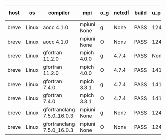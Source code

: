 

| host     | os       | compiler                              | mpi                      | o_g        | netcdf        | build       | u_pass          | u_fail          | s_pass            | s_fail            | e_pass             | e_fail             | nuopc_pass       | nuopc_fail       | artifacts link          |
|----------|----------|---------------------------------------|--------------------------|------------|---------------|-------------|-----------------|-----------------|-------------------|-------------------|--------------------|--------------------|------------------|------------------|-------------------------|
| breve | Linux | aocc 4.1.0 | mpiuni None  | g | None  | PASS | 12416 | 26 | 8 | 0 | 44 | 0 | None | None | <a href="https://github.com/esmf-org/esmf-test-artifacts/tree/07daa083d5808734891581c20243629799f8e2f1/feature_smm_store_search/aocc/4.1.0/g/mpiuni/None" target="_blank">07daa08</a> | 
| breve | Linux | aocc 4.1.0 | mpiuni None  | O | None  | PASS | 12416 | 26 | 8 | 0 | 44 | 0 | None | None | <a href="https://github.com/esmf-org/esmf-test-artifacts/tree/a20bf2c36061e193d5f378a541ef40ed5d472efd/feature_smm_store_search/aocc/4.1.0/O/mpiuni/None" target="_blank">a20bf2c</a> | 
| breve | Linux | gfortran 11.2.0 | mpich 4.0.0  | g | 4.7.4  | PASS | None | None | None | None | None | None | None | None | <a href="https://github.com/esmf-org/esmf-test-artifacts/tree/f253ded7869f3930764026c47a50aa1605f129dc/feature_smm_store_search/gfortran/11.2.0/g/mpich/4.0.0" target="_blank">f253ded</a> | 
| breve | Linux | gfortran 11.2.0 | mpich 4.0.0  | O | 4.7.4  | PASS | 14110 | 0 | 50 | 0 | 81 | 0 | 51 | 0 | <a href="https://github.com/esmf-org/esmf-test-artifacts/tree/cce244680d9f82b3a1674f8311be7a80ec319a82/feature_smm_store_search/gfortran/11.2.0/O/mpich/4.0.0" target="_blank">cce2446</a> | 
| breve | Linux | gfortran 7.4.0 | mpich 3.3.1  | g | 4.7.4  | PASS | 14110 | 0 | 50 | 0 | 81 | 0 | 51 | 0 | <a href="https://github.com/esmf-org/esmf-test-artifacts/tree/ab80d609393b8edd4d8af93e8a0926996ecfa7bb/feature_smm_store_search/gfortran/7.4.0/g/mpich/3.3.1" target="_blank">ab80d60</a> | 
| breve | Linux | gfortran 7.4.0 | mpich 3.3.1  | O | 4.7.4  | PASS | 14110 | 0 | 50 | 0 | 81 | 0 | 51 | 0 | <a href="https://github.com/esmf-org/esmf-test-artifacts/tree/5e0887129dad72c9764d6b43e7fe8aa05d8ff11e/feature_smm_store_search/gfortran/7.4.0/O/mpich/3.3.1" target="_blank">5e08871</a> | 
| breve | Linux | gfortranclang 7.5.0_16.0.3 | mpiuni None  | g | None  | PASS | 12442 | 0 | 8 | 0 | 44 | 0 | None | None | <a href="https://github.com/esmf-org/esmf-test-artifacts/tree/bbd8935a385522c96a7d532958ffb24e063a5617/feature_smm_store_search/gfortranclang/7.5.0_16.0.3/g/mpiuni/None" target="_blank">bbd8935</a> | 
| breve | Linux | gfortranclang 7.5.0_16.0.3 | mpiuni None  | O | None  | PASS | 12442 | 0 | 8 | 0 | 44 | 0 | None | None | <a href="https://github.com/esmf-org/esmf-test-artifacts/tree/d0f11e65fc682c098d8a0ad52cf5c3ff4b92f14f/feature_smm_store_search/gfortranclang/7.5.0_16.0.3/O/mpiuni/None" target="_blank">d0f11e6</a> | 
